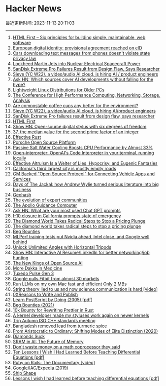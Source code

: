 # Hacker News

最近更新时间: 2023-11-13 20:11:03

--- 
1. [HTML First – Six principles for building simple, maintainable, web software](https://html-first.com/) 
2. [European digital identity: provisional agreement reached on eID](https://www.consilium.europa.eu/en/press/press-releases/2023/11/08/european-digital-identity-council-and-parliament-reach-a-provisional-agreement-on-eid/) 
3. [Cars downloading text messages from phones doesn't violate state privacy law](https://arstechnica.com/tech-policy/2023/11/five-big-carmakers-beat-lawsuits-alleging-infotainment-systems-invade-privacy/) 
4. [Lockheed Martin Jets into Nuclear Electrical Spacecraft Power](https://www.lockheedmartin.com/en-us/news/features/2023/lockheed-martin-jets-into-nuclear-electrical-spacecraft-power.html) 
5. [SanDisk Extreme Pro Failures Result from Design Flaw, Says Researcher](https://www.tomshardware.com/news/sandisk-extreme-pro-failures-are-due-to-design-flaw) 
6. [Sieve (YC W22), a video/audio AI cloud, is hiring AI / product engineers](https://sievedata.com/about/jobs) 
7. [Ask HN: Which sources cover AI developments without falling for the hype?](https://news.ycombinator.com/item?id=38242510) 
8. [Lightweight Linux Distributions for Older PCs](https://www.freecodecamp.org/news/lightweight-linux-distributions-for-your-pc/) 
9. [The Conference for High Performance Computing, Networking, Storage, Analysis](https://sc23.supercomputing.org/) 
10. [Are compostable coffee cups any better for the environment?](https://www.abc.net.au/news/2023-11-10/compostable-packaging-explained/102951718) 
11. [Sieve (YC W22), a video/audio AI cloud, is hiring AI/product engineers](https://sievedata.com/about/jobs) 
12. [SanDisk Extreme Pro failures result from design flaw, says researcher](https://www.tomshardware.com/news/sandisk-extreme-pro-failures-are-due-to-design-flaw) 
13. [HTML First](https://html-first.com/) 
14. [Show HN: Open-source digital stylus with six degrees of freedom](https://github.com/Jcparkyn/dpoint) 
15. [37, the median value for the second prime factor of an integer](https://grossack.site/2023/11/08/37-median.html) 
16. [Effective Rust](https://effective-rust.com/cover.html) 
17. [Porsche Open Source Platform](https://opensource.porsche.com/) 
18. [Passive Salt Water Cooling Boosts CPU Performance by Almost 33%](https://www.tomshardware.com/pc-components/cooling/passive-salt-water-cooling-boosts-cpu-performance-by-almost-33) 
19. [Open-interpreter: OpenAI's Code Interpreter in your terminal, running locally](https://github.com/KillianLucas/open-interpreter) 
20. [Effective Altruism Is a Welter of Lies, Hypocrisy, and Eugenic Fantasies](https://www.truthdig.com/articles/effective-altruism-is-a-welter-of-fraud-lies-exploitation-and-eugenic-fantasies/) 
21. [California's third largest city is mostly empty roads](https://www.sfgate.com/travel/article/california-city-planned-community-explained-18476273.php) 
22. [GM Backed "Open Source Protocol" for Connecting Vehicle Apps and Services](https://projects.eclipse.org/projects/automotive.uprotocol) 
23. [Days of The Jackal: how Andrew Wylie turned serious literature into big business](https://www.theguardian.com/books/2023/nov/09/andrew-wylie-agency-days-of-the-jackal-serious-literature-big-business) 
24. [Geohash](https://en.wikipedia.org/wiki/Geohash) 
25. [The evolution of expert communities](https://lcamtuf.substack.com/p/the-evolution-of-expert-communities) 
26. [The Apollo Guidance Computer](https://www.computer.org/csdl/magazine/mi/2021/06/09623432/1yJTxgRWQgg) 
27. [Ask HN: What are your most used Chat GPT prompts](https://news.ycombinator.com/item?id=38244769) 
28. [I-10 closure in California prompts state of emergency](https://www.sfgate.com/bayarea/article/i-10-closure-california-state-of-emergency-18486449.php) 
29. [The Diamond World Takes Radical Steps to Stop a Pricing Plunge](https://www.bloomberg.com/news/articles/2023-11-11/diamond-prices-miners-take-radical-steps-to-support-the-market) 
30. [The diamond world takes radical steps to stop a pricing plunge](https://www.bloomberg.com/news/articles/2023-11-11/diamond-prices-miners-take-radical-steps-to-support-the-market) 
31. [Beg Bounties](https://www.troyhunt.com/beg-bounties/) 
32. [MLPerf training tests put Nvidia ahead, Intel close, and Google well behind](https://spectrum.ieee.org/generative-ai-training) 
33. [Unlock Unlimited Angles with Horizontal Tripods](https://petapixel.com/2023/11/08/unlock-unlimited-angles-with-horizontal-tripods/) 
34. [Show HN: Interactive AI Resume/LinkedIn for better networking/job hunting](https://www.protoconstruct.com/chat/652af6c4238991f5e5f2eb57) 
35. [The New Kings of Open Source AI](https://www.latent.space/p/oct-2023) 
36. [More Dakka in Medicine](https://qualiacomputing.com/2019/09/06/more-dakka-in-medicine/) 
37. [Tuxedo Pulse Gen 3](https://www.tuxedocomputers.com/en/TUXEDO-Pulse-14-Gen3.tuxedo) 
38. [Google pulls Fitbit from almost 30 markets](https://mobilesyrup.com/2023/11/10/google-pulls-fitbit-29-markets-canada-safe/) 
39. [Run LLMs on my own Mac fast and efficient Only 2 MBs](https://www.secondstate.io/articles/fast-llm-inference/) 
40. [String theory lied to us and now science communication is hard [video]](https://www.youtube.com/watch?v=kya_LXa_y1E) 
41. [0XReasons to Write and Publish](https://fabiensanglard.net/blog/) 
42. [Learn PostScript by Doing (2005) [pdf]](https://staff.science.uva.nl/a.j.p.heck/Courses/Mastercourse2005/tutorial.pdf) 
43. [Beg Bounties (2021)](https://www.troyhunt.com/beg-bounties/) 
44. [10k Bounty for Rewriting Prettier in Rust](https://twitter.com/Vjeux/status/1722733472522142022) 
45. [A kernel developer made my styluses work again on newer kernels](https://www.davidrevoy.com/article1002/how-a-kernel-developer-made-my-styluses-work-again) 
46. [Trip Autumn ISO C++ standards meeting](https://herbsutter.com/2023/11/11/trip-report-autumn-iso-c-standards-meeting-kona-hi-usa/) 
47. [Bangladesh removed lead from turmeric spice](https://www.vox.com/future-perfect/2023/9/20/23881981/bangladesh-tumeric-lead-poisoning-contamination-public-health) 
48. [From Aristocratic to Ordinary: Shifting Modes of Elite Distinction (2020)](https://journals.sagepub.com/doi/full/10.1177/0003122420912941) 
49. [Diamonds Suck](https://diamondssuck.com/) 
50. [SRAM in AI: The Future of Memory](https://semiengineering.com/sram-in-ai-the-future-of-memory/) 
51. [Don't waste money on a math coprocessor they said](https://virtuallyfun.com/2023/11/12/dont-waste-money-on-a-math-coprocessor-they-said/) 
52. [Ten Lessons I Wish I Had Learned Before Teaching Differential Equations [pdf]](https://web.williams.edu/Mathematics/lg5/Rota.pdf) 
53. [Ruby on Rails: The Documentary [video]](https://www.youtube.com/watch?v=HDKUEXBF3B4) 
54. [Google/IAC/Expedia (2019)](https://www.techemails.com/p/barry-diller-emails-google-exec) 
55. [Ship Shape](https://www.canva.dev/blog/engineering/ship-shape/) 
56. [Lessons I wish I had learned before teaching differential equations [pdf]](https://web.williams.edu/Mathematics/lg5/Rota.pdf) 
